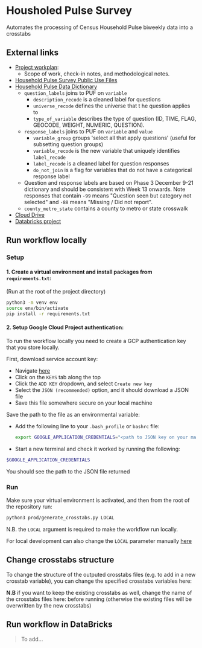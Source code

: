 # Housholed Pulse Survey

Automates the processing of Census Household Pulse biweekly data into a crosstabs 

## External links
* [Project workplan](https://docs.google.com/document/d/1w9o-pM68D3nr9rKDgwtDZqzrRjwVasWdZGQk5tnHXYE/edit): 
  * Scope of work, check-in notes, and methodological notes.
* [Household Pulse Survey Public Use Files](https://www.census.gov/programs-surveys/household-pulse-survey/datasets.html)
* [Household Pulse Data Dictionary](https://docs.google.com/spreadsheets/d/1xrfmQT7Ub1ayoNe05AQAFDhqL7qcKNSW6Y7XuA8s8uo/edit#gid=974836931)
  * `question_labels` joins to PUF on `variable`
    * `description_recode` is a cleaned label for questions    
    * `universe_recode`	defines the universe that t
    he question applies to
    * `type_of_variable` describes the type of question (ID, TIME, FLAG, GEOCODE, WEIGHT, NUMERIC, QUESTION).
  * `response_labels` joins to PUF on `variable` and `value`
    * `variable_group` groups 'select all that apply questions' (useful for subsetting question groups)
    * `variable_recode` is the new variable that uniquely identifies `label_recode`
    * `label_recode` is a cleaned label for question responses
    * `do_not_join` is a flag for variables that do not have a categorical response label
  * Question and response labels are based on Phase 3 December 9-21 dictionary and should be consistent with Week 13 onwards. Note responses that contain `-99` means "Question seen but category not selected" and `-88` means "Missing / Did not report".
  * `county_metro_state` contains a county to metro or state crosswalk
* [Cloud Drive](https://drive.google.com/drive/u/0/folders/14LK-dEay1G9UpBjXw6Kt9eTXwZjx8rj9)
* [Databricks project](https://drive.google.com/drive/u/0/folders/14LK-dEay1G9UpBjXw6Kt9eTXwZjx8rj9)


## Run workflow locally 

### Setup

#### 1. Create a virtual environment and install packages from `requirements.txt`: 

(Run at the root of the project directory)

```bash
python3 -m venv env
source env/bin/activate
pip install -r requirements.txt 
```
#### 2. Setup Google Cloud Project authentication:

To run the workflow locally you need to create a GCP authentication key that you store locally. 

First, download service account key: 
  - Navigate [here](https://console.cloud.google.com/iam-admin/serviceaccounts/details/108375930580289490888;edit=true?previousPage=%2Fapis%2Fcredentials%3Fauthuser%3D1%26project%3Dhousehold-pulse&authuser=1&folder=&organizationId=&project=household-pulse)
  - Click on the `KEYS` tab along the top
  - Click the `ADD KEY` dropdown, and select `Create new key`
  - Select the `JSON (recommended)` option, and it should download a JSON file
  - Save this file somewhere secure on your local machine

Save the path to the file as an environmental variable:
- Add the following line to your `.bash_profile` or `bashrc` file:

  ```bash
  export GOOGLE_APPLICATION_CREDENTIALS="<path to JSON key on your machine>"
  ```
- Start a new terminal and check it worked by running the following:

```bash
$GOOGLE_APPLICATION_CREDENTIALS
```
You should see the path to the JSON file returned 

### Run

Make sure your virtual environment is activated, and then from the root of the repository run:

```bash
python3 prod/generate_crosstabs.py LOCAL
```

N.B. the `LOCAL` argument is required to make the workflow run locally. 

For local development can also change the `LOCAL` parameter manually [here](https://github.com/mansueto-institute/household-pulse/blob/main/prod/generate_crosstabs.py#L311)

## Change crosstabs structure

To change the structure of the outputed crosstabs files (e.g. to add in a new crosstab variable), you can change the specified crosstabs variables here:

**N.B** if you want to keep the existing crosstabs as well, change the name of the crosstabs files here: before running (otherwise the existing files will be overwritten by the new crosstabs)


## Run workflow in DataBricks

> To add...